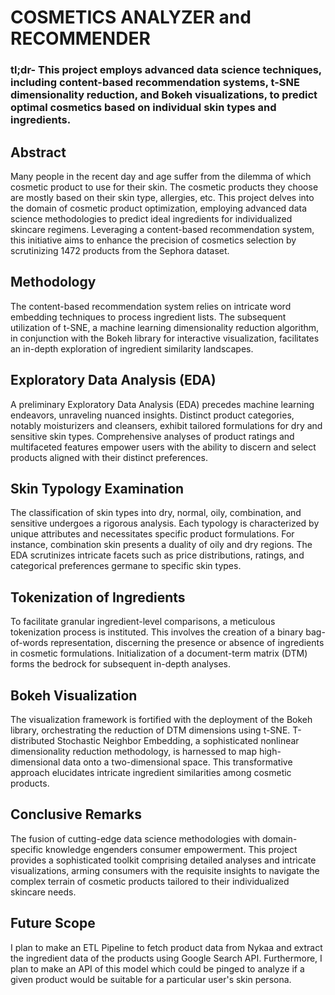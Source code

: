 # COSMETICS ANALYZER and RECOMMENDER

### tl;dr- This project employs advanced data science techniques, including content-based recommendation systems, t-SNE dimensionality reduction, and Bokeh visualizations, to predict optimal cosmetics based on individual skin types and ingredients.

## Abstract

Many people in the recent day and age suffer from the dilemma of which cosmetic product to use for their skin. The cosmetic products they choose are mostly based on their skin type, allergies, etc. This project delves into the domain of cosmetic product optimization, employing advanced data science methodologies to predict ideal ingredients for individualized skincare regimens. Leveraging a content-based recommendation system, this initiative aims to enhance the precision of cosmetics selection by scrutinizing 1472 products from the Sephora dataset.

## Methodology

The content-based recommendation system relies on intricate word embedding techniques to process ingredient lists. The subsequent utilization of t-SNE, a machine learning dimensionality reduction algorithm, in conjunction with the Bokeh library for interactive visualization, facilitates an in-depth exploration of ingredient similarity landscapes.

## Exploratory Data Analysis (EDA)

A preliminary Exploratory Data Analysis (EDA) precedes machine learning endeavors, unraveling nuanced insights. Distinct product categories, notably moisturizers and cleansers, exhibit tailored formulations for dry and sensitive skin types. Comprehensive analyses of product ratings and multifaceted features empower users with the ability to discern and select products aligned with their distinct preferences.

## Skin Typology Examination

The classification of skin types into dry, normal, oily, combination, and sensitive undergoes a rigorous analysis. Each typology is characterized by unique attributes and necessitates specific product formulations. For instance, combination skin presents a duality of oily and dry regions. The EDA scrutinizes intricate facets such as price distributions, ratings, and categorical preferences germane to specific skin types.

## Tokenization of Ingredients

To facilitate granular ingredient-level comparisons, a meticulous tokenization process is instituted. This involves the creation of a binary bag-of-words representation, discerning the presence or absence of ingredients in cosmetic formulations. Initialization of a document-term matrix (DTM) forms the bedrock for subsequent in-depth analyses.

## Bokeh Visualization

The visualization framework is fortified with the deployment of the Bokeh library, orchestrating the reduction of DTM dimensions using t-SNE. T-distributed Stochastic Neighbor Embedding, a sophisticated nonlinear dimensionality reduction methodology, is harnessed to map high-dimensional data onto a two-dimensional space. This transformative approach elucidates intricate ingredient similarities among cosmetic products.

## Conclusive Remarks

The fusion of cutting-edge data science methodologies with domain-specific knowledge engenders consumer empowerment. This project provides a sophisticated toolkit comprising detailed analyses and intricate visualizations, arming consumers with the requisite insights to navigate the complex terrain of cosmetic products tailored to their individualized skincare needs.

## Future Scope

I plan to make an ETL Pipeline to fetch product data from Nykaa and extract the ingredient data of the products using Google Search API. Furthermore, I plan to make an API of this model which could be pinged to analyze if a given product would be suitable for a particular user's skin persona.
